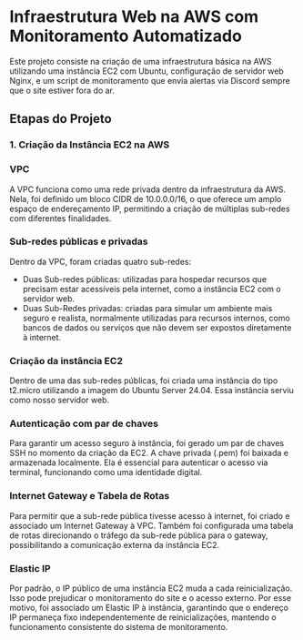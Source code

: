 # Infraestrutura Web na AWS com Monitoramento Automatizado
Este projeto consiste na criação de uma infraestrutura básica na AWS utilizando uma instância EC2 com Ubuntu, configuração de servidor web Nginx, e um script de monitoramento que envia alertas via Discord sempre que o site estiver fora do ar.

## Etapas do Projeto

### 1. Criação da Instância EC2 na AWS
### VPC
A VPC funciona como uma rede privada dentro da infraestrutura da AWS. Nela, foi definido um bloco CIDR de 10.0.0.0/16, o que oferece um amplo espaço de endereçamento IP, permitindo a criação de múltiplas sub-redes com diferentes finalidades.

### Sub-redes públicas e privadas
Dentro da VPC, foram criadas quatro sub-redes:
- Duas Sub-redes públicas: utilizadas para hospedar recursos que precisam estar acessíveis pela internet, como a instância EC2 com o servidor web.
- Duas Sub-Redes privadas: criadas para simular um ambiente mais seguro e realista, normalmente utilizadas para recursos internos, como bancos de dados ou serviços que não devem ser expostos diretamente à internet.
  
### Criação da instância EC2
Dentro de uma das sub-redes públicas, foi criada uma instância do tipo t2.micro utilizando a imagem do Ubuntu Server 24.04. Essa instância serviu como nosso servidor web.

### Autenticação com par de chaves
Para garantir um acesso seguro à instância, foi gerado um par de chaves SSH no momento da criação da EC2. A chave privada (.pem) foi baixada e armazenada localmente. Ela é essencial para autenticar o acesso via terminal, funcionando como uma identidade digital.

### Internet Gateway e Tabela de Rotas
Para permitir que a sub-rede pública tivesse acesso à internet, foi criado e associado um Internet Gateway à VPC. Também foi configurada uma tabela de rotas direcionando o tráfego da sub-rede pública para o gateway, possibilitando a comunicação externa da instância EC2.

### Elastic IP
Por padrão, o IP público de uma instância EC2 muda a cada reinicialização. Isso pode prejudicar o monitoramento do site e o acesso externo. Por esse motivo, foi associado um Elastic IP à instância, garantindo que o endereço IP permaneça fixo independentemente de reinicializações, mantendo o funcionamento consistente do sistema de monitoramento.

